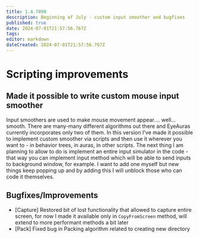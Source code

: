 ```yaml
---
title: 1.4.7098
description: Beginning of July - custom input smoother and bugfixes
published: true
date: 2024-07-01T21:57:56.767Z
tags: 
editor: markdown
dateCreated: 2024-07-01T21:57:56.767Z
---
```


# Scripting improvements
## Made it possible to write custom mouse input smoother
Input smoothers are used to make mouse movement appear.... well... smooth. There are many-many different algorithms out there and EyeAuras currently incorporates only two of them. 
In this version I've made it possible to implement custom smoother via scripts and then use it wherever you want to - in behavior trees, in auras, in other scripts. 
The next thing I am planning to allow to do is implement an entire input simulator in the code - that way you can implement input method which will be able to send inputs to background window, for example. I want to add one myself but new things keep popping up and by adding this I will unblock those who can code it themselves.


## Bugfixes/Improvements
- [Capture] Restored bit of lost functionality that allowed to capture entire screen, for now I made it available only in `CopyFromScreen` method, will extend to more performant methods a bit later
- [Pack] Fixed bug in Packing algorithm related to creating new directory
